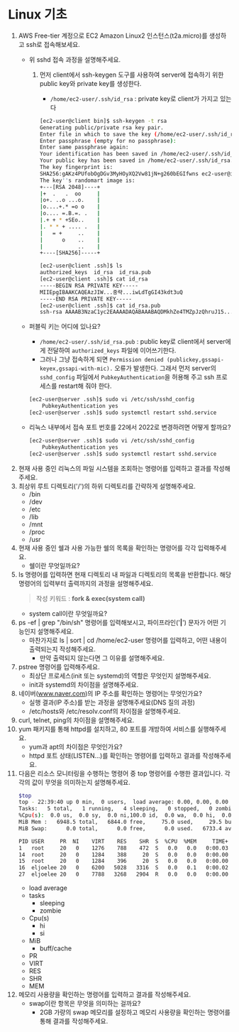 # Linux 기초
1. AWS Free-tier 계정으로 EC2 Amazon Linux2 인스턴스(t2a.micro)를 생성하고 ssh로 접속해보세요.
    - 위 sshd 접속 과정을 설명해주세요.
        1. 먼저 client에서 ssh-keygen 도구를 사용하여 server에 접속하기 위한 public key와 private key를 생성한다.  
            - `/home/ec2-user/.ssh/id_rsa` : private key로 client가 가지고 있는다

            ``` bash
            [ec2-user@client bin]$ ssh-keygen -t rsa
            Generating public/private rsa key pair.
            Enter file in which to save the key (/home/ec2-user/.ssh/id_rsa):
            Enter passphrase (empty for no passphrase):
            Enter same passphrase again:
            Your identification has been saved in /home/ec2-user/.ssh/id_rsa.
            Your public key has been saved in /home/ec2-user/.ssh/id_rsa.pub.
            The key fingerprint is:
            SHA256:gAKz4PUfobOgDGv3MyHOyXQ2Vw81jN+g260bEGIfwns ec2-user@ip-172-31-36-114.ap-northeast-2.compute.internal
            The key''s randomart image is:
            +---[RSA 2048]----+
            |+  .   .  oo     |
            |o+. ..o ...o.    |
            |o....+.* =o o    |
            |o.... =.B.=. .   |
            |.+ + * +SEo..    |
            |. * * + .... .   |
            |   = +     ..    |
            |      o    ..    |
            |           ..    |
            +----[SHA256]-----+
            
            [ec2-user@client .ssh]$ ls
            authorized_keys  id_rsa  id_rsa.pub
            [ec2-user@client .ssh]$ cat id_rsa
            -----BEGIN RSA PRIVATE KEY-----
            MIIEpgIBAAKCAQEAzJIW...중략...iwLdTgGI43kdt3uQ
            -----END RSA PRIVATE KEY-----
            [ec2-user@client .ssh]$ cat id_rsa.pub
            ssh-rsa AAAAB3NzaC1yc2EAAAADAQABAAABAQDMkhZe4TMZpJzQhruJ15...중략...+Q1kU9h5fFfyU6CPLhrdJcqJsf ec2-user@ip-172-31-36-114.ap-northeast-2.compute.internal
            ```
    - 퍼블릭 키는 어디에 있나요?
        - `/home/ec2-user/.ssh/id_rsa.pub` : public key로 client에서 server에게 전달하여  `authorized_keys` 파일에 이어쓰기한다.
        - 그러나 그냥 접속하게 되면 `Permission denied (publickey,gssapi-keyex,gssapi-with-mic).` 오류가 발생한다. 그래서 먼저 server의 `sshd_config` 파일에서 `PubkeyAuthentication`을 허용해 주고 ssh 프로세스를 restart해 줘야 한다.

        ```bash
        [ec2-user@server .ssh]$ sudo vi /etc/ssh/sshd_config
            PubkeyAuthentication yes
        [ec2-user@server .ssh]$ sudo systemctl restart sshd.service
        ```
    - 리눅스 내부에서 접속 포트 번호를 22에서 2022로 변경하려면 어떻게 할까요?
        ```bash
        [ec2-user@server .ssh]$ sudo vi /etc/ssh/sshd_config
            PubkeyAuthentication yes
        [ec2-user@server .ssh]$ sudo systemctl restart sshd.service
        ```
2. 현재 사용 중인 리눅스의 파일 시스템을 조회하는 명령어를 입력하고 결과를 작성해주세요.
3. 최상위 루트 디렉토리('/')의 하위 디렉토리를 간략하게 설명해주세요.
    - /bin
    - /dev
    - /etc
    - /lib
    - /mnt
    - /proc
    - /usr
4. 현재 사용 중인 쉘과 사용 가능한 쉘의 목록을 확인하는 명령어를 각각 입력해주세요.
    - 쉘이란 무엇일까요?
5. ls 명령어를 입력하면 현재 디렉토리 내 파일과 디렉토리의 목록을 반환합니다. 해당 명령어의 입력부터 출력까지의 과정을 설명해주세요.
    > 작성 키워드 : **fork & exec(system call)**
    - system call이란 무엇일까요?
6. ps -ef | grep "/bin/sh" 명령어를 입력해보시고, 파이프라인('**|**') 문자가 어떤 기능인지 설명해주세요.
    - 마찬가지로 ls | sort | cd /home/ec2-user 명령어를 입력하고, 어떤 내용이 출력되는지 작성해주세요.
        - 만약 출력되지 않는다면 그 이유를 설명해주세요.
7. pstree 명령어를 입력해주세요.
    - 최상단 프로세스(init 또는 systemd)의 역할은 무엇인지 설명해주세요.
    - init과 systemd의 차이점을 설명해주세요.
8. 네이버(www.naver.com)의 IP 주소를 확인하는 명령어는 무엇인가요?
    - 실행 결과(IP 주소)를 받는 과정을 설명해주세요(DNS 질의 과정)
    - /etc/hosts와 /etc/resolv.conf의 차이점을 설명해주세요.
9. curl, telnet, ping의 차이점을 설명해주세요.
10. yum 패키지를 통해 httpd를 설치하고, 80 포트를 개방하여 서비스를 실행해주세요.
    - yum과 apt의 차이점은 무엇인가요?
    - httpd 포트 상태(LISTEN…)를 확인하는 명령어를 입력하고 결과를 작성해주세요.
11. 다음은 리소스 모니터링을 수행하는 명령어 중 top 명령어를 수행한 결과입니다. 각각의 값이 무엇을 의미하는지 설명해주세요.
    ```bash
    $top
    top - 22:39:40 up 0 min,  0 users,  load average: 0.00, 0.00, 0.00
    Tasks:   5 total,   1 running,   4 sleeping,   0 stopped,   0 zombie
    %Cpu(s):  0.0 us,  0.0 sy,  0.0 ni,100.0 id,  0.0 wa,  0.0 hi,  0.0 si,  0.0 st
    MiB Mem :   6948.5 total,   6844.0 free,     75.0 used,     29.5 buff/cache
    MiB Swap:      0.0 total,      0.0 free,      0.0 used.   6733.4 avail Mem

    PID USER     PR  NI    VIRT    RES    SHR  S  %CPU  %MEM     TIME+  COMMAND
    1   root     20   0    1276    788    472  S   0.0   0.0   0:00.03  init
    14  root     20   0    1284    388     20  S   0.0   0.0   0:00.00  init
    15  root     20   0    1284    396     20  S   0.0   0.0   0:00.00  init
    16  eljoelee 20   0    6200   5028   3316  S   0.0   0.1   0:00.02  bash
    27  eljoelee 20   0    7788   3268   2904  R   0.0   0.0   0:00.00  top
    ```
    - load average
    - tasks
        - sleeping
        - zombie
    - Cpu(s)
        - hi
        - si
    - MiB
        - buff/cache
    - PR
    - VIRT
    - RES
    - SHR
    - MEM
12. 메모리 사용량을 확인하는 명령어를 입력하고 결과를 작성해주세요.
    - swap이란 항목은 무엇을 의미하는 걸까요?
        - 2GB 가량의 swap 메모리를 설정하고 메모리 사용량을 확인하는 명령어를 통해 결과를 작성해주세요.
